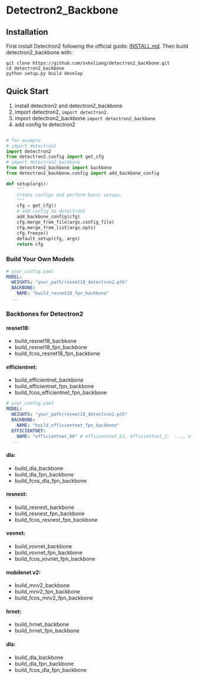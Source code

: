 # Detectron2_Backbone




## Installation

First install Detectron2 following the official guide: [INSTALL.md](https://github.com/facebookresearch/detectron2/blob/master/INSTALL.md). Then build detectron2_backbone with:
```
git clone https://github.com/sxhxliang/detectron2_backbone.git
cd detectron2_backbone
python setup.py build develop
```

## Quick Start

1. install detectron2 and detectron2_backbone
2. import detectron2, `import detectron2`.
3. import detectron2_backbone `import detectron2_backbone`
4. add config to detectron2


``` python

# for example
# import detectron2
import detectron2 
from detectron2.config import get_cfg
# import detectron2_backbone
from detectron2_backbone import backbone
from detectron2_backbone.config import add_backbone_config

def setup(args):
    """
    Create configs and perform basic setups.
    """
    cfg = get_cfg()
    # add config to detectron2
    add_backbone_config(cfg)
    cfg.merge_from_file(args.config_file)
    cfg.merge_from_list(args.opts)
    cfg.freeze()
    default_setup(cfg, args)
    return cfg
```

### Build Your Own Models


``` yaml
# your_config.yaml
MODEL:
  WEIGHTS: "your_path/resnet18_detectron2.pth"
  BACKBONE:
    NAME: "build_resnet18_fpn_backbone"
  ...

```

### Backbones for Detectron2

#### resnet18:
- build_resnet18_bacbkone
- build_resnet18_fpn_backbone
- build_fcos_resnet18_fpn_backbone

#### efficientnet:
- build_efficientnet_backbone
- build_efficientnet_fpn_backbone
- build_fcos_efficientnet_fpn_backbone
``` yaml
# your_config.yaml
MODEL:
  WEIGHTS: "your_path/resnet18_detectron2.pth"
  BACKBONE:
    NAME: "build_efficientnet_fpn_backbone"
  EFFICIENTNET:
    NAME: "efficientnet_b0" # efficientnet_b1, efficientnet_2,  ..., efficientnet_b7
  ...
```


#### dla:
- build_dla_backbone
- build_dla_fpn_backbone
- build_fcos_dla_fpn_backbone

#### resnest:
- build_resnest_backbone
- build_resnest_fpn_backbone
- build_fcos_resnest_fpn_backbone

#### vovnet:
- build_vovnet_backbone
- build_vovnet_fpn_backbone
- build_fcos_vovnet_fpn_backbone

#### mobilenet v2:
- build_mnv2_backbone
- build_mnv2_fpn_backbone
- build_fcos_mnv2_fpn_backbone

#### hrnet:
- build_hrnet_backbone
- build_hrnet_fpn_backbone

#### dla:
- build_dla_backbone
- build_dla_fpn_backbone
- build_fcos_dla_fpn_backbone


